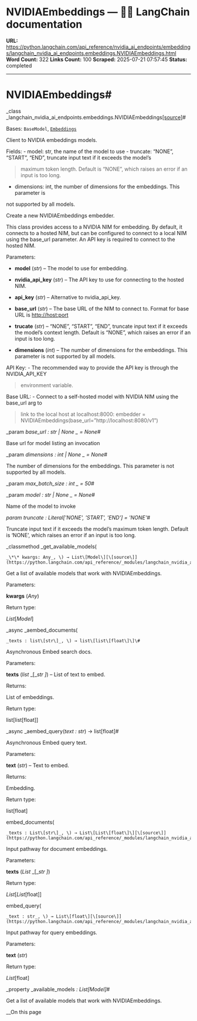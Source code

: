 # NVIDIAEmbeddings — 🦜🔗 LangChain  documentation

**URL:** https://python.langchain.com/api_reference/nvidia_ai_endpoints/embeddings/langchain_nvidia_ai_endpoints.embeddings.NVIDIAEmbeddings.html
**Word Count:** 322
**Links Count:** 100
**Scraped:** 2025-07-21 07:57:45
**Status:** completed

---

# NVIDIAEmbeddings\#

_class _langchain\_nvidia\_ai\_endpoints.embeddings.NVIDIAEmbeddings[\[source\]](https://python.langchain.com/api_reference/_modules/langchain_nvidia_ai_endpoints/embeddings.html#NVIDIAEmbeddings)\#     

Bases: `BaseModel`, [`Embeddings`](https://python.langchain.com/api_reference/core/embeddings/langchain_core.embeddings.embeddings.Embeddings.html#langchain_core.embeddings.embeddings.Embeddings "langchain_core.embeddings.embeddings.Embeddings")

Client to NVIDIA embeddings models.

Fields: \- model: str, the name of the model to use \- truncate: “NONE”, “START”, “END”, truncate input text if it exceeds the model’s

> maximum token length. Default is “NONE”, which raises an error if an input is too long.

  * dimensions: int, the number of dimensions for the embeddings. This parameter is     

not supported by all models.

Create a new NVIDIAEmbeddings embedder.

This class provides access to a NVIDIA NIM for embedding. By default, it connects to a hosted NIM, but can be configured to connect to a local NIM using the base\_url parameter. An API key is required to connect to the hosted NIM.

Parameters:     

  * **model** \(_str_\) – The model to use for embedding.

  * **nvidia\_api\_key** \(_str_\) – The API key to use for connecting to the hosted NIM.

  * **api\_key** \(_str_\) – Alternative to nvidia\_api\_key.

  * **base\_url** \(_str_\) – The base URL of the NIM to connect to. Format for base URL is <http://host:port>

  * **trucate** \(_str_\) – “NONE”, “START”, “END”, truncate input text if it exceeds the model’s context length. Default is “NONE”, which raises an error if an input is too long.

  * **dimensions** \(_int_\) – The number of dimensions for the embeddings. This parameter is not supported by all models.

API Key: \- The recommended way to provide the API key is through the NVIDIA\_API\_KEY

> environment variable.

Base URL: \- Connect to a self-hosted model with NVIDIA NIM using the base\_url arg to

> link to the local host at localhost:8000: embedder = NVIDIAEmbeddings\(base\_url=”http://localhost:8080/v1”\)

_param _base\_url _: str | None_ _ = None_\#     

Base url for model listing an invocation

_param _dimensions _: int | None_ _ = None_\#     

The number of dimensions for the embeddings. This parameter is not supported by all models.

_param _max\_batch\_size _: int_ _ = 50_\#     

_param _model _: str | None_ _ = None_\#     

Name of the model to invoke

_param _truncate _: Literal\['NONE', 'START', 'END'\]__ = 'NONE'_\#     

Truncate input text if it exceeds the model’s maximum token length. Default is ‘NONE’, which raises an error if an input is too long.

_classmethod _get\_available\_models\(

    _\*\* kwargs: Any_, \) → List\[Model\][\[source\]](https://python.langchain.com/api_reference/_modules/langchain_nvidia_ai_endpoints/embeddings.html#NVIDIAEmbeddings.get_available_models)\#     

Get a list of available models that work with NVIDIAEmbeddings.

Parameters:     

**kwargs** \(_Any_\)

Return type:     

_List_\[_Model_\]

_async _aembed\_documents\(

    _texts : list\[str\]_, \) → list\[list\[float\]\]\#     

Asynchronous Embed search docs.

Parameters:     

**texts** \(_list_ _\[__str_ _\]_\) – List of text to embed.

Returns:     

List of embeddings.

Return type:     

list\[list\[float\]\]

_async _aembed\_query\(_text : str_\) → list\[float\]\#     

Asynchronous Embed query text.

Parameters:     

**text** \(_str_\) – Text to embed.

Returns:     

Embedding.

Return type:     

list\[float\]

embed\_documents\(

    _texts : List\[str\]_, \) → List\[List\[float\]\][\[source\]](https://python.langchain.com/api_reference/_modules/langchain_nvidia_ai_endpoints/embeddings.html#NVIDIAEmbeddings.embed_documents)\#     

Input pathway for document embeddings.

Parameters:     

**texts** \(_List_ _\[__str_ _\]_\)

Return type:     

_List_\[_List_\[float\]\]

embed\_query\(

    _text : str_, \) → List\[float\][\[source\]](https://python.langchain.com/api_reference/_modules/langchain_nvidia_ai_endpoints/embeddings.html#NVIDIAEmbeddings.embed_query)\#     

Input pathway for query embeddings.

Parameters:     

**text** \(_str_\)

Return type:     

_List_\[float\]

_property _available\_models _: List\[Model\]_\#     

Get a list of available models that work with NVIDIAEmbeddings.

__On this page
